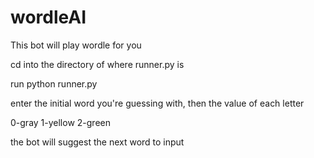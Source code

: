 # wordleAI
This bot will play wordle for you

cd into the directory of where runner.py is

run python runner.py

enter the initial word you're guessing with, then the value of each letter 

0-gray
1-yellow
2-green

the bot will suggest the next word to input
